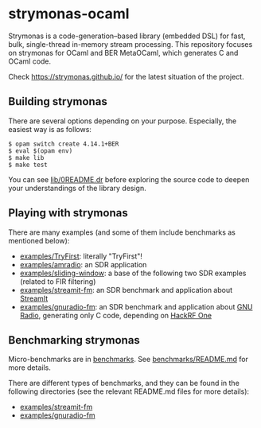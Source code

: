 # strymonas-ocaml
Strymonas is a code-generation–based library (embedded DSL) for fast, bulk, single-thread in-memory stream processing. This repository focuses on strymonas for OCaml and BER MetaOCaml, which generates C and OCaml code.

Check https://strymonas.github.io/ for the latest situation of the project.


## Building strymonas
There are several options depending on your purpose. Especially, the easiest way is as follows:
```
$ opam switch create 4.14.1+BER
$ eval $(opam env)
$ make lib
$ make test
```

You can see [lib/0README.dr](lib/0README.dr) before exploring the source code to deepen your understandings of the library design.


## Playing with strymonas
There are many examples (and some of them include benchmarks as mentioned below):
- [examples/TryFirst](examples/TryFirst): literally "TryFirst"!
- [examples/amradio](examples/amradio): an SDR application
- [examples/sliding-window](examples/sliding-window): a base of the following two SDR examples (related to FIR filtering)
- [examples/streamit-fm](examples/streamit-fm): an SDR benchmark and application about [StreamIt](https://groups.csail.mit.edu/cag/streamit/)
- [examples/gnuradio-fm](examples/gnuradio-fm): an SDR benchmark and application about [GNU Radio](https://www.gnuradio.org/), generating only C code, depending on [HackRF One](https://greatscottgadgets.com/hackrf/one/)

## Benchmarking strymonas
Micro-benchmarks are in [benchmarks](benchmarks). See [benchmarks/README.md](benchmarks/README.md) for more details.

There are different types of benchmarks, and they can be found in the following directories (see the relevant README.md files for more details):
- [examples/streamit-fm](examples/streamit-fm)
- [examples/gnuradio-fm](examples/gnuradio-fm)




